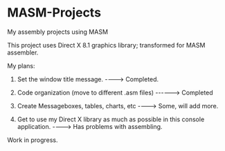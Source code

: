# MASM-Projects
My assembly projects using MASM

This project uses Direct X 8.1 graphics library; transformed for MASM assembler.

My plans:

1. Set the window title message. ----> Completed.
2. Code organization (move to different .asm files)   ------> Completed
3. Create Messageboxes, tables, charts, etc ----> Some, will add more.

4. Get to use my Direct X library as much as possible in this console application. ----> Has problems with assembling.



Work in progress.
